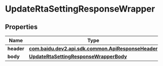 

# UpdateRtaSettingResponseWrapper


## Properties

Name | Type | Description | Notes
------------ | ------------- | ------------- | -------------
**header** | [**com.baidu.dev2.api.sdk.common.ApiResponseHeader**](com.baidu.dev2.api.sdk.common.ApiResponseHeader.md) |  |  [optional]
**body** | [**UpdateRtaSettingResponseWrapperBody**](UpdateRtaSettingResponseWrapperBody.md) |  |  [optional]



